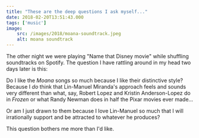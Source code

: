 ```yaml
---
title: "These are the deep questions I ask myself..."
date: 2018-02-20T13:51:43.000
tags: ['music']
image:
    src: /images/2018/moana-soundtrack.jpeg
    alt: moana soundtrack
---
```


The other night we were playing "Name that Disney movie" while shuffling soundtracks on Spotify. The question I have rattling around in my head two days later is this:

Do I like the _Moana_ songs so much because I like their distinctive style? Because I _do_ think that Lin-Manuel Miranda's approach feels and sounds very different than what, say, Robert Lopez and Kristin Anderson-Lopez do in _Frozen_ or what Randy Newman does in half the Pixar movies ever made...

Or am I just drawn to them because I love Lin-Manuel so much that I will irrationally support and be attracted to whatever he produces?

This question bothers me more than I'd like.
